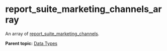 # report\_suite\_marketing\_channels\_array

An array of [report\_suite\_marketing\_channels](r_report_suite_marketing_channels.md#).

**Parent topic:** [Data Types](../data_types/c_datatypes.md)

